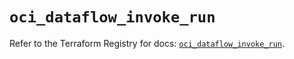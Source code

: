 # `oci_dataflow_invoke_run`

Refer to the Terraform Registry for docs: [`oci_dataflow_invoke_run`](https://registry.terraform.io/providers/hashicorp/oci/7.19.0/docs/resources/dataflow_invoke_run).
